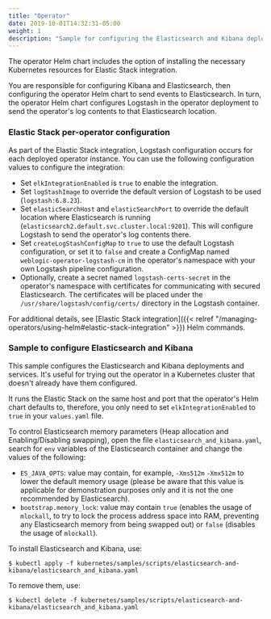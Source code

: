 ```yaml
---
title: "Operator"
date: 2019-10-01T14:32:31-05:00
weight: 1
description: "Sample for configuring the Elasticsearch and Kibana deployments and services for the operator's logs."
---
```


The operator Helm chart includes the option of installing the necessary Kubernetes resources for Elastic Stack integration.

You are responsible for configuring Kibana and Elasticsearch, then configuring the operator Helm chart to send events to Elasticsearch. In turn, the operator Helm chart configures Logstash in the operator deployment to send the operator's log contents to that Elasticsearch location.

### Elastic Stack per-operator configuration

As part of the Elastic Stack integration, Logstash configuration occurs for each deployed operator instance.  You can use the following configuration values to configure the integration:

* Set `elkIntegrationEnabled` is `true` to enable the integration.
* Set `logStashImage` to override the default version of Logstash to be used (`logstash:6.8.23`).
* Set `elasticSearchHost` and `elasticSearchPort` to override the default location where Elasticsearch is running (`elasticsearch2.default.svc.cluster.local:9201`). This will configure Logstash to send the operator's log contents there.
* Set `createLogStashConfigMap` to `true` to use the default Logstash configuration, or set it to `false` and create a ConfigMap named `weblogic-operator-logstash-cm` in the operator's namespace with your own Logstash pipeline configuration.
* Optionally, create a secret named `logstash-certs-secret` in the operator's namespace with certificates for communicating with secured Elasticsearch. The certificates will be placed under the `/usr/share/logstash/config/certs/` directory in the Logstash container.

For additional details, see [Elastic Stack integration]({{< relref "/managing-operators/using-helm#elastic-stack-integration" >}}) Helm commands.

### Sample to configure Elasticsearch and Kibana

This sample configures the Elasticsearch and Kibana deployments and services.
It's useful for trying out the operator in a Kubernetes cluster that doesn't already
have them configured.

It runs the Elastic Stack on the same host and port that the operator's Helm chart defaults
to, therefore, you only need to set `elkIntegrationEnabled` to `true` in your
`values.yaml` file.

To control Elasticsearch memory parameters (Heap allocation and Enabling/Disabling swapping), open the file `elasticsearch_and_kibana.yaml`, search for `env` variables of the Elasticsearch container and change the values of the following:

* `ES_JAVA_OPTS`: value may contain, for example, `-Xms512m` `-Xmx512m` to lower the default memory usage (please be aware that this value is applicable for demonstration purposes only and it is not the one recommended by Elasticsearch).
* `bootstrap.memory_lock`: value may contain `true` (enables the usage of `mlockall`, to try to lock the process address space into RAM, preventing any Elasticsearch memory from being swapped out) or `false` (disables the usage of `mlockall`).

To install Elasticsearch and Kibana, use:
```shell
$ kubectl apply -f kubernetes/samples/scripts/elasticsearch-and-kibana/elasticsearch_and_kibana.yaml
```

To remove them, use:
```shell
$ kubectl delete -f kubernetes/samples/scripts/elasticsearch-and-kibana/elasticsearch_and_kibana.yaml
```
